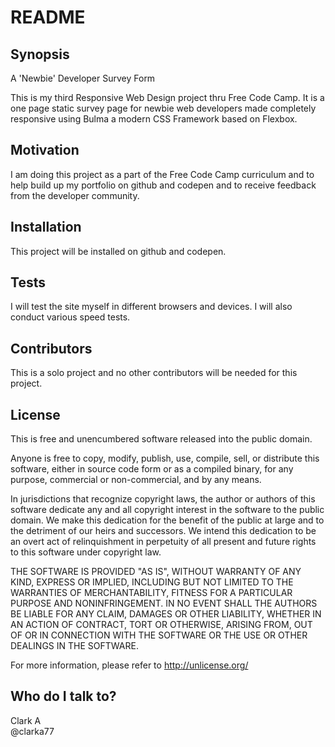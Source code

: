 # README #

## Synopsis

A 'Newbie' Developer Survey Form

This is my third Responsive Web Design project thru Free Code Camp. It is a one page static survey page for newbie web 
developers made completely responsive using Bulma a modern CSS Framework based on Flexbox.

## Motivation

I am doing this project as a part of the Free Code Camp curriculum and to help build up my portfolio on github and 
codepen and to receive feedback from the developer community.

## Installation

This project will be installed on github and codepen.

## Tests

I will test the site myself in different browsers and devices.  I will also conduct various speed tests.

## Contributors

This is a solo project and no other contributors will be needed for this project.

## License

This is free and unencumbered software released into the public domain.

Anyone is free to copy, modify, publish, use, compile, sell, or
distribute this software, either in source code form or as a compiled
binary, for any purpose, commercial or non-commercial, and by any
means.

In jurisdictions that recognize copyright laws, the author or authors
of this software dedicate any and all copyright interest in the
software to the public domain. We make this dedication for the benefit
of the public at large and to the detriment of our heirs and
successors. We intend this dedication to be an overt act of
relinquishment in perpetuity of all present and future rights to this
software under copyright law.

THE SOFTWARE IS PROVIDED "AS IS", WITHOUT WARRANTY OF ANY KIND,
EXPRESS OR IMPLIED, INCLUDING BUT NOT LIMITED TO THE WARRANTIES OF
MERCHANTABILITY, FITNESS FOR A PARTICULAR PURPOSE AND NONINFRINGEMENT.
IN NO EVENT SHALL THE AUTHORS BE LIABLE FOR ANY CLAIM, DAMAGES OR
OTHER LIABILITY, WHETHER IN AN ACTION OF CONTRACT, TORT OR OTHERWISE,
ARISING FROM, OUT OF OR IN CONNECTION WITH THE SOFTWARE OR THE USE OR
OTHER DEALINGS IN THE SOFTWARE.

For more information, please refer to <http://unlicense.org/>

## Who do I talk to?

Clark A<br>
@clarka77


